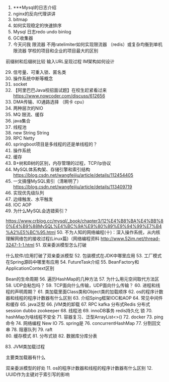 

1.  ***Mysql的日志介绍
2.  nginx的反向代理讲讲
3.  bitmap
4.  如何实现稳定的快速排序
5.  Mysql 日志redo undo binlog
6.  GC收集器
7.  今天问我 限流器  不用ratelimiter如何实现限流器  （redis）或复杂均衡到单机限流器
学校的项目和企业的项目最大的区别

前缀树和后缀树比较
输入URL呈现过程
IM架构如何设计

29. 信号量、可重入锁、匿名类
30. 操作系统中断等概念
31. socket
32. 【阿里巴巴Java校招面试题】在校生赶紧看过来
<https://www.nowcoder.com/discuss/612656>
33. DMA传输、IO通路选择 （网卡 cpu）
34. 两种层次的NIO
35. MQ 限流、缓存
36. java集合
37. 线程池
38. new String String
39. RPC Netty
40. springboot项目是多线程的还是单线程的？
41. 操作系统
42. 缓存
43. B+树和B树的区别，内存管理的过程，TCP/Ip协议
44. MySQL体系构架、存储引擎和索引结构
<https://blog.csdn.net/wangfeijiu/article/details/112454405>
45. 一文搞懂MySQL索引（清晰明了）
<https://blog.csdn.net/wangfeijiu/article/details/113409719>
46. 实现优先级队列
47. 边缘触发、水平触发
48. IOC AOP
49. 为什么MySQL会选错索引？

https://www.crblog.cc/mysql/_book/chapter3/12%E4%B8%BA%E4%BB%80%E4%B9%88MySQL%E4%BC%9A%E9%80%89%E9%94%99%E7%B4%A2%E5%BC%95.html
50. 不为人知的网络编程(十)：深入操作系统，从内核理解网络包的接收过程(Linux篇)（网络编程资料
<http://www.52im.net/thread-3247-1-1.html>
51. 双亲委派模型怎么打破

什么软件/应用打破了双亲委派模型
52. 包装模式在JDK中哪里应用
53. 工厂模式在Spring源码中哪里有应用
54. FutureTask介绍
55. BeanFactory和ApplicationContext区别

Bean的生命周期
56. 遍历HashMap的几种方法
57. 为什么用元空间取代方法区
58. UDP会粘包吗？
59. TCP面向什么传输，UDP面向什么传输？
60. 进程和线程的声明周期？
61. 类加载里面Class类和Object类的加载顺序
62. os的程序计数器和线程的程序计数器有什么区别
63. 介绍Sping框架IOC和AOP
64. 常见中间件和缓存
65. java泛型
66. jVM类的卸载
67. RPC kafka 分布式Redis 分布式session dubbo zookeeper
68. 线程池
69. innoDB事务 redis持久化 锁
70. hashMap为啥线程不安全
71. 容器复习、泛型ArrayList<>()
72. docker
73. ping命令
74. 网络编程 New IO
75. spring是
76. concurrentHashMap
77. 分割回文串
78. 阻塞队列
79. raft    
80. 缓存模式
81. 分布式锁
82. 数据库分库分表





83. JVM类加载过程

主要类加载器有什么

双亲委派模型的好处
11. os的程序计数器和线程的程序计数器有什么区别
12. UUID作为主键对于索引写的影响
